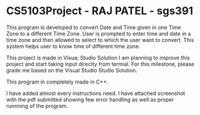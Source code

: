 # CS5103Project - RAJ PATEL - sgs391
This program is developed to convert Date and Time given in one Time Zone to a different Time Zone. User is prompted to enter time and date in a time zone and then allowed to select to which the user want to convert. This system helps user to know time of different time zone.

This project is made in Visua; Studio Solution I am planning to improve this project and start taking input direclty from termial. For this milestone, please grade me based on the Visual Studio Studio Solution.

This program in completely made in C++.

I have added almost every instructions need. I have attached screenshot with the pdf submitted showing few error handling as well as proper runnning of the program.
